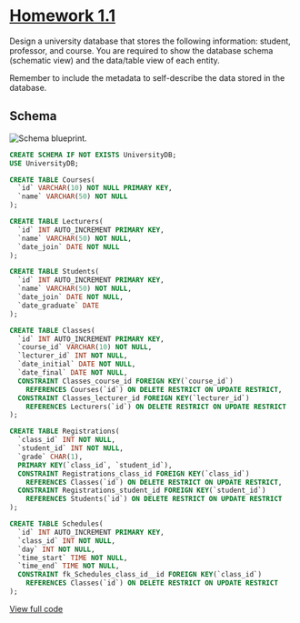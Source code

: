 # [Homework 1.1](https://github.com/hendraanggrian/IIT-CS425/raw/assets/assignments/homework1_1.docx)

Design a university database that stores the following information: student,
professor, and course. You are required to show the database schema (schematic
view) and the data/table view of each entity.

Remember to include the metadata to self-describe the data stored in the
database.

## Schema

![Schema blueprint.](https://github.com/hendraanggrian/IIT-CS425/raw/assets/university_db/schema.png)

```sql
CREATE SCHEMA IF NOT EXISTS UniversityDB;
USE UniversityDB;

CREATE TABLE Courses(
  `id` VARCHAR(10) NOT NULL PRIMARY KEY,
  `name` VARCHAR(50) NOT NULL
);

CREATE TABLE Lecturers(
  `id` INT AUTO_INCREMENT PRIMARY KEY,
  `name` VARCHAR(50) NOT NULL,
  `date_join` DATE NOT NULL
);

CREATE TABLE Students(
  `id` INT AUTO_INCREMENT PRIMARY KEY,
  `name` VARCHAR(50) NOT NULL,
  `date_join` DATE NOT NULL,
  `date_graduate` DATE
);

CREATE TABLE Classes(
  `id` INT AUTO_INCREMENT PRIMARY KEY,
  `course_id` VARCHAR(10) NOT NULL,
  `lecturer_id` INT NOT NULL,
  `date_initial` DATE NOT NULL,
  `date_final` DATE NOT NULL,
  CONSTRAINT Classes_course_id FOREIGN KEY(`course_id`)
    REFERENCES Courses(`id`) ON DELETE RESTRICT ON UPDATE RESTRICT,
  CONSTRAINT Classes_lecturer_id FOREIGN KEY(`lecturer_id`)
    REFERENCES Lecturers(`id`) ON DELETE RESTRICT ON UPDATE RESTRICT
);

CREATE TABLE Registrations(
  `class_id` INT NOT NULL,
  `student_id` INT NOT NULL,
  `grade` CHAR(1),
  PRIMARY KEY(`class_id`, `student_id`),
  CONSTRAINT Registrations_class_id FOREIGN KEY(`class_id`)
    REFERENCES Classes(`id`) ON DELETE RESTRICT ON UPDATE RESTRICT,
  CONSTRAINT Registrations_student_id FOREIGN KEY(`student_id`)
    REFERENCES Students(`id`) ON DELETE RESTRICT ON UPDATE RESTRICT
);

CREATE TABLE Schedules(
  `id` INT AUTO_INCREMENT PRIMARY KEY,
  `class_id` INT NOT NULL,
  `day` INT NOT NULL,
  `time_start` TIME NOT NULL,
  `time_end` TIME NOT NULL,
  CONSTRAINT fk_Schedules_class_id__id FOREIGN KEY(`class_id`)
    REFERENCES Classes(`id`) ON DELETE RESTRICT ON UPDATE RESTRICT
);
```

[View full code](https://github.com/hendraanggrian/IIT-CS425/blob/main/university_db/initialize.sql)
